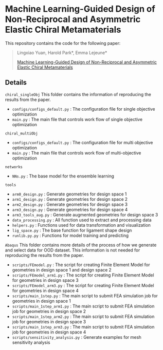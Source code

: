 # Machine Learning-Guided Design of Non-Reciprocal and Asymmetric Elastic Chiral Metamaterials

This repository contains the code for the following paper:

> Lingxiao Yuan, Harold Park\*, Emma Lejeune\*
>
> [Machine Learning-Guided Design of Non-Reciprocal and Asymmetric Elastic Chiral Metamaterials](link)
>

## Details 


`chiral_singleObj`
This folder contains the information of reproducing the results from the paper. 
* `configs/configs_default.py` : The configuration file for single objective optimization
* `main.py` : The main file that controls work flow of single objective optimization


`chiral_multiObj`
* `configs/configs_default.py` : The configuration file for multi objective optimization
* `main.py` : The main file that controls work flow of multi-objective optimization


`networks`
* `NNs.py` : The base model for the ensemble learning


`tools`
* `arm0_design.py` : Generate geometries for design space 1 
* `arm1_design.py` : Generate geometries for design space 2
* `arm2_design.py` : Generate geometries for design space 3
* `arm3_design.py` : Generate geometries for design space 4
* `arm3_tools_aug.py` : Generate augmented geometries for design space 3
* `data_processing.py` : All function used to extract and processing data
* `helpers.py` : Functions used for data transformation and visualization
* `lig_space.py` : The base function for ligament shape design
* `runlib.py.py` : Functions for model training and predicting 



`Abaqus`
This folder contains more details of the process of how we generate and select data for OOD dataset. This information is not needed for reproducing the results from the paper. 

* `scripts/FEmodel.py` : The script for creating Finite Element Model for geometries in design space 1 and design space 2
* `scripts/FEmodel_arm1.py` : The script for creating Finite Element Model for geometries in design space 3 
* `scripts/FEmodel_arm3.py` : The script for creating Finite Element Model for geometries in design space 4
* `scripts/main_1step.py` : The main script to submit FEA simulation job for geometries in design space 1
* `scripts/main_1step_arm1.py` : The main script to submit FEA simulation job for geometries in design space 2
* `scripts/main_1step_arm2.py` : The main script to submit FEA simulation job for geometries in design space 3
* `scripts/main_1step_arm3.py` : The main script to submit FEA simulation job for geometries in design space 4
* `scripts/sensitivity_analysis.py` : Generate examples for mesh sensitivity analysis 

